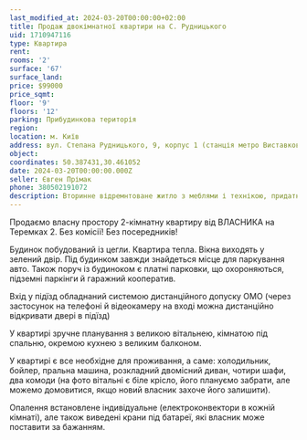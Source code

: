 ```yaml
---
last_modified_at: 2024-03-20T00:00:00+02:00
title: Продаж двокімнатної квартири на С. Рудницького
uid: 1710947116
type: Квартира
rent:
rooms: '2'
surface: '67'
surface_land:
price: $99000
price_sqmt:
floor: '9'
floors: '12'
parking: Прибудинкова територія
region:
location: м. Київ
address: вул. Степана Рудницького, 9, корпус 1 (станція метро Виставковий центр), Голосіївський район
object:
coordinates: 50.387431,30.461052
date: 2024-03-20T00:00:00.000Z
seller: Євген Прімак
phone: 380502191072
description: Вторинне відремнтоване житло з меблями і технікою, придатне і готове для проживання
---
```


Продаємо власну простору 2-кімнатну квартиру від ВЛАСНИКА на Теремках 2. Без комісії! Без посередників!

Будинок побудований із цегли. Квартира тепла. Вікна виходять у зелений двір. Під будинком завжди знайдеться місце для паркування авто. Також поруч із будиноком є платні парковки, що охороняються, підземні паркінги й гаражний кооператив.

Вхід у підїзд обладнаний системою дистанційного допуску OMO (через застосунок на телефоні й відеокамеру на вході можна дистанційно відкривати двері в підїзд)

У квартирі зручне планування з великою вітальнею, кімнатою під спальню, окремою кухнею з великим балконом.

У квартирі є все необхідне для проживання, а саме: холодильник, бойлер, пральна машина, розкладний двомісний диван, чотири шафи, два комоди (на фото вітальні є біле крісло, його плануємо забрати, але можемо домовитися, якщо новий власник захоче його залишити).

Опалення встановлене індивідуальне (електроконвектори в кожній кімнаті), але також виведені крани під батареї, які власник може поставити за бажанням.
